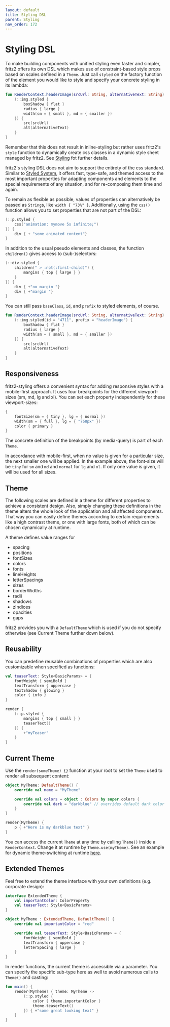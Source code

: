 ```yaml
---
layout: default
title: Styling DSL
parent: Styling
nav_order: 172
---
```

# Styling DSL

To make building components with unified styling even faster and simpler, fritz2 offers its own DSL which makes use of 
constraint-based style props based on scales defined in a `Theme`. 
Just call `styled` on the factory function of the element you would like to style and specify your concrete styling in its lambda:

```kotlin
fun RenderContext.headerImage(srcUrl: String, alternativeText: String) {
    (::img.styled {
        boxShadow { flat }
        radius { large }
        width(sm = { small }, md = { smaller })
    }) {
        src(srcUrl)
        alt(alternativeText)
    }
}
```

Remember that this does not result in inline-styling but rather uses fritz2's `style` function to dynamically create 
css classes in a dynamic style sheet managed by fritz2. See [Styling](Styling.html) fot further details.

fritz2's styling DSL does not aim to support the entirety of the css standard. 
Similar to [Styled System](https://styled-system.com/), it offers fast, type-safe, and themed access to the most important 
properties for adapting components and elements to the special requirements of any situation, and for re-composing them time and again.

To remain as flexible as possible, values of properties can alternatively be passed as `String`s, 
like `width { "73%" }`. Additionally, using the `css()` function allows you to set properties that are not part of the DSL:

```kotlin
(::p.styled {
    css("animation: mymove 5s infinite;")
}) {
    div { + "some animated content"}
}
```

In addition to the usual pseudo elements and classes, the function `children()` gives access to (sub-)selectors:

```kotlin
(::div.styled {
    children(" > :not(:first-child)") {
        margins { top { large } }
    }
}) {
    div { +"no margin "}
    div { +"margin "}
}
```

You can still pass `baseClass`, `id`, and `prefix` to styled elements, of course.

```kotlin
fun RenderContext.headerImage(srcUrl: String, alternativeText: String) {
    (::img.styled(id = "4711", prefix = "headerImage") {
        boxShadow { flat }
        radius { large }
        width(sm = { small }, md = { smaller })
    }) {
        src(srcUrl)
        alt(alternativeText)
    }
}
```

## Responsiveness

fritz2-styling offers a convenient syntax for adding responsive styles with a mobile-first approach. 
It uses four breakpoints for the different viewport-sizes (sm, md, lg and xl). 
You can set each property independently for these viewport-sizes:
 
```kotlin
{
    fontSize(sm = { tiny }, lg = { normal })
    width(sm = { full }, lg = { "768px" })
    color { primary }
}
```
The concrete definition of the breakpoints (by media-query) is part of each `Theme`.

In accordance with mobile-first, when no value is given for a particular size, the next smaller one will be applied. 
In the example above, the font-size will be `tiny` for `sm` and `md` and `normal` for `lg` and `xl`. 
If only one value is given, it will be used for all sizes.
 
## Theme

The following scales are defined in a theme for different properties to achieve a consistent design. 
Also, simply changing these definitions in the theme alters the whole look of the application and all affected components. 
That way you can easily define themes according to certain requirements like a high contrast theme, or one with large fonts, 
both of which can be chosen dynamically at runtime.
 
A theme defines value ranges for

* spacing
* positions
* fontSizes
* colors
* fonts
* lineHeights
* letterSpacings
* sizes
* borderWidths
* radii
* shadows
* zIndices
* opacities
* gaps

fritz2 provides you with a `DefaultTheme` which is used if you do not specify otherwise (see Current Theme further down below).

## Reusability

You can predefine reusable combinations of properties which are also customizable when specified as functions:

```kotlin
val teaserText: Style<BasicParams> = {
    fontWeight { semiBold }
    textTransform { uppercase }
    textShadow { glowing }
    color { info }
}

render {
    (::p.styled {
        margins { top { small } }
        teaserText() 
    }) {
        +"myTeaser"
    }
}
```

## Current Theme

Use the `render(someTheme) {}` function at your root to set the `Theme` used to render all subsequent content:

```kotlin
object MyTheme: DefaultTheme() {
    override val name = "MyTheme"

    override val colors = object : Colors by super.colors {
        override val dark = "darkblue" // overrides default dark color
    }
}

render(MyTheme) {
    p { +"Here is my darkblue text" }
}
```

You can access the current `Theme` at any time by calling `Theme()` inside a `RenderContext`.
Change it at runtime by `Theme.use(myTheme)`. 
See an example for dynamic theme-switching at runtime [here](https://components.fritz2.dev/#Theme).


## Extended Themes

Feel free to extend the theme interface with your own definitions (e.g. corporate design):
```kotlin
interface ExtendedTheme {
    val importantColor: ColorProperty
    val teaserText: Style<BasicParams>
}

object MyTheme : ExtendedTheme, DefaultTheme() {
    override val importantColor = "red"

    override val teaserText: Style<BasicParams> = {
        fontWeight { semiBold }
        textTransform { uppercase }
        letterSpacing { large }
    }
}
```

In render functions, the current theme is accessible via a parameter. 
You can specify the specific sub-type here as well to avoid numerous calls to `Theme()` and casting: 

```kotlin
fun main() {
    render(MyTheme) { theme: MyTheme ->
        (::p.styled {
            color { theme.importantColor }
            theme.teaserText()
        }) { +"some great looking text" }
    }
}
```